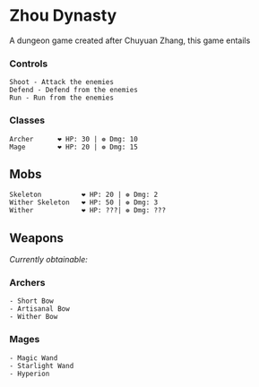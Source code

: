 # Zhou Dynasty
A dungeon game created after Chuyuan Zhang, this game entails  

### Controls
```
Shoot - Attack the enemies
Defend - Defend from the enemies
Run - Run from the enemies 
```
### Classes
```
Archer      ❤ HP: 30 | ❁ Dmg: 10
Mage        ❤ HP: 20 | ❁ Dmg: 15
```
## Mobs
```
Skeleton          ❤ HP: 20 | ❁ Dmg: 2
Wither Skeleton   ❤ HP: 50 | ❁ Dmg: 3
Wither            ❤ HP: ???| ❁ Dmg: ???
```
## Weapons
_Currently obtainable:_

### **Archers**
```
- Short Bow 
- Artisanal Bow 
- Wither Bow
```
### **Mages**
```
- Magic Wand
- Starlight Wand
- Hyperion
```
